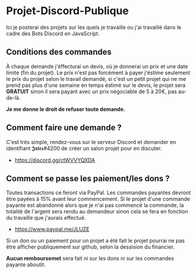 # Projet-Discord-Publique
Ici je posterai des projets sur les quels je travaille ou j'ai travaillé dans le cadre des Bots Discord en JavaScript.

## Conditions des commandes
À chaque demande j'éffecturai un devis, où je donnerai un prix et une date limite (fin du projet).
Le prix n'est pas forcément à payer j'éstime seulement le prix du projet selon le travail demandé, si c'est un petit projet qui ne me prend pas plus d'une semaine en temps éstimé sur le devis, le projet sera __GRATUIT__ sinon il sera payant avec un prix négociable de 5 à 20€, pas au-de-là.

__Je me donne le droit de refuser toute demande.__

## Comment faire une demande ?
C'est très simple, rendez-vous sur le serveur Discord et demander en identifiant 𝕵𝖚𝖑𝖊𝖘#4200 de créer un salon projet pour en discuter.

 - https://discord.gg/ctWVVYQXDA

## Comment se passe les paiement/les dons ?
Toutes transactions ce feront via PayPal.
Les commandes payantes devront être payées à 15% avant leur commencement.
Si le projet d'une commande payante est abandonné alors que je n'ai pas commencé la commande, la totalité de l'argent sera rendu au demandeur sinon cela se fera en fonction du travaille que j'aurais effectué.
 - https://www.paypal.me/JLUZE
 
 Si un don ou un paiement pour un projet a été fait le projet pourrai ne pas être afficher publiquement sur github, selon la dessision du financier.
 
__Aucun remboursemet__ sera fait ni sur les dons ni sur les commandes payante aboutit.
